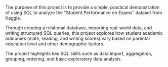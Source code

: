 The purpose of this project is to provide a simple, practical demonstration of using SQL to analyze the "Student Performance on Exams" dataset from Kaggle.

Through creating a relational database, importing real-world data, and writing structured SQL queries, this project explores how student academic outcomes (math, reading, and writing scores) vary based on parental education level and other demographic factors.

The project highlights key SQL skills such as data import, aggregation, grouping, ordering, and basic exploratory data analysis.
